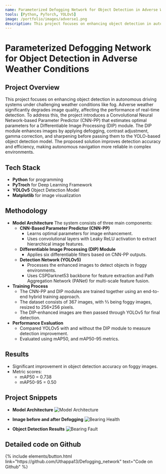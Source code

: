 ```yaml
---
name: Parameterized Defogging Network for Object Detection in Adverse Weather Conditions
tools: [Python, PyTorch, YOLOv5]
image: /portfolio/images/adverse1.png
description: This project focuses on enhancing object detection in autonomous driving systems under challenging weather conditions like fog.
---
```


# Parameterized Defogging Network for Object Detection in Adverse Weather Conditions

## Project Overview
This project focuses on enhancing object detection in autonomous driving systems under challenging weather conditions like fog. Adverse weather significantly degrades image quality, affecting the performance of real-time detection.
To address this, the project introduces a Convolutional Neural Network-based Parameter Predictor (CNN-PP) that estimates optimal parameters for a Differentiable Image Processing (DIP) module. The DIP module enhances images by applying defogging, contrast adjustment, gamma correction, and sharpening before passing them to the YOLO-based object detection model. The proposed solution improves detection accuracy and efficiency, making autonomous navigation more reliable in complex environments.

## Tech Stack
- **Python** for programming
- **PyTroch** for Deep Learning Framework
- **YOLOv5** Object Detection Model
- **Matplotlib** for image visualization


## Methodology
- **Model Architecture**
    The system consists of three main components:
    - **CNN-Based Parameter Predictor (CNN-PP)**
        - Learns optimal parameters for image enhancement.
        - Uses convolutional layers with Leaky ReLU activation to extract hierarchical image features.
    - **Differentiable Image Processing (DIP) Module**
        - Applies six differentiable filters based on CNN-PP outputs.
    - **Detection Network (YOLOv5)**
        - Processes the enhanced images to detect objects in foggy environments.
        - Uses CSPDarknet53 backbone for feature extraction and Path Aggregation Network (PANet) for multi-scale feature fusion.
- **Training Process**
    - The CNN-PP and DIP modules are trained together using an end-to-end hybrid training approach.
    - The dataset consists of 367 images, with ⅔ being foggy images, resized to 256×256 pixels.
    - The DIP-enhanced images are then passed through YOLOv5 for final detection.
- **Performance Evaluation**
    - Compared YOLOv5 with and without the DIP module to measure detection improvement.
    - Evaluated using mAP50, and mAP50-95 metrics.


## Results
- Significant improvement in object detection accuracy on foggy images.
- Metric scores:
    - mAP50 = 0.738
    - mAP50-95 = 0.50

## Project Snippets

- **Model Architecture**
    ![Model Architecture](/portfolio/images/adverse1.png)<br>

- **Image before and after Defogging**
    ![Bearing Health](/portfolio/images/adverse2.png)<br>

- **Object Detection Results**
    ![Bearing Fault](/portfolio/images/adverse3.png)<br>


## Detailed code on Github

<div class="left">
{% include elements/button.html link="https://github.com/Uthappa13/Defogging_network" text="Code on Github" %}
</div>